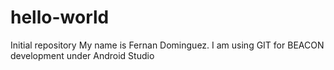# hello-world
Initial repository 
My name is Fernan Dominguez. I am using GIT for BEACON development under Android Studio
